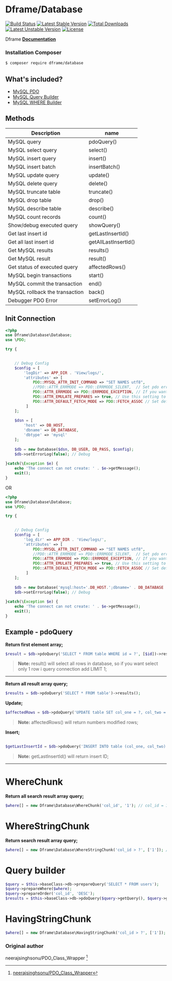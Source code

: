 # Dframe/Database

[![Build Status](https://travis-ci.org/dframe/database.svg?branch=master)](https://travis-ci.org/dframe/database) [![Latest Stable Version](https://poser.pugx.org/dframe/database/v/stable)](https://packagist.org/packages/dframe/database) [![Total Downloads](https://poser.pugx.org/dframe/database/downloads)](https://packagist.org/packages/dframe/database) [![Latest Unstable Version](https://poser.pugx.org/dframe/dframe/v/unstable)](https://packagist.org/packages/dframe/database) [![License](https://poser.pugx.org/dframe/dframe/license)](https://packagist.org/packages/dframe/dframe)

Dframe **[Documentation](https://dframeframework.com/en/page/index)**

### Installation Composer

```sh
$ composer require dframe/database
```


## What's included?
 * [MySQL PDO](https://dframeframework.com/en/docs/database/master/configuration) 
 * [MySQL Query Builder](https://dframeframework.com/en/docs/database/master/query-builder) 
 * [MySQL WHERE Builder](https://dframeframework.com/en/docs/database/master/chunks)
 
Methods
-------------
Description | name
-------- | ---
MySQL query                         |        pdoQuery()
MySQL select query                  |        select()
MySQL insert query                  |        insert()
MySQL insert batch                  |        insertBatch()
MySQL update query                  |        update()
MySQL delete query                  |        delete()
MySQL truncate table                |        truncate()
MySQL drop table                    |        drop()
MySQL describe table                |        describe()
MySQL count records                 |        count()
Show/debug executed query           |        showQuery()
Get last insert id                  |        getLastInsertId()
Get all last insert id              |        getAllLastInsertId()
Get MySQL results                   |        results()
Get MySQL result                    |        result()
Get status of executed query        |        affectedRows()
MySQL begin transactions            |        start()
MySQL commit the transaction        |        end()
MySQL rollback the transaction      |        back()
Debugger PDO Error                  |        setErrorLog()


Init Connection
-------------
```php
<?php 
use Dframe\Database\Database;
use \PDO;

try {

    
    // Debug Config 
    $config = [
        'logDir' => APP_DIR . 'View/logs/',
        'attributes' => [
            PDO::MYSQL_ATTR_INIT_COMMAND => "SET NAMES utf8", 
            //PDO::ATTR_ERRMODE => PDO::ERRMODE_SILENT,  // Set pdo error mode silent
            PDO::ATTR_ERRMODE => PDO::ERRMODE_EXCEPTION, // If you want to Show Class exceptions on Screen, Uncomment below code 
            PDO::ATTR_EMULATE_PREPARES => true, // Use this setting to force PDO to either always emulate prepared statements (if TRUE), or to try to use native prepared statements (if FALSE). 
            PDO::ATTR_DEFAULT_FETCH_MODE => PDO::FETCH_ASSOC // Set default pdo fetch mode as fetch assoc
         ]
    ];
    
    $dsn = [
        'host' => DB_HOST,
        'dbname' => DB_DATABASE,
        'dbtype' => 'mysql'
    ];
        
    $db = new Database($dsn, DB_USER, DB_PASS, $config);
    $db->setErrorLog(false); // Debug
    
}catch(\Exception $e) {
    echo 'The connect can not create: ' . $e->getMessage(); 
    exit();
}

```

OR

```php
<?php 
use Dframe\Database\Database;
use \PDO;

try {

    
    // Debug Config 
    $config = [
        'log_dir' => APP_DIR . 'View/logs/',
        'attributes' => [
            PDO::MYSQL_ATTR_INIT_COMMAND => "SET NAMES utf8", 
            //PDO::ATTR_ERRMODE => PDO::ERRMODE_SILENT,  // Set pdo error mode silent
            PDO::ATTR_ERRMODE => PDO::ERRMODE_EXCEPTION, // If you want to Show Class exceptions on Screen, Uncomment below code 
            PDO::ATTR_EMULATE_PREPARES => true, // Use this setting to force PDO to either always emulate prepared statements (if TRUE), or to try to use native prepared statements (if FALSE). 
            PDO::ATTR_DEFAULT_FETCH_MODE => PDO::FETCH_ASSOC // Set default pdo fetch mode as fetch assoc
         ]
    ];
    
    $db = new Database('mysql:host='.DB_HOST.';dbname=' . DB_DATABASE . ';port=3306', DB_USER, DB_PASS, $config);
    $db->setErrorLog(false); // Debug
    
}catch(\Exception $e) {
    echo 'The connect can not create: ' . $e->getMessage(); 
    exit();
}

```


Example - pdoQuery
-------------------
**Return first element array;**
```php
$result = $db->pdoQuery('SELECT * FROM table WHERE id = ?', [$id])->result();

```
> **Note:** result() will select all rows in database, so if you want select only 1 row i query connection add LIMIT 1;


----------

**Return all result array query;**
```php
$results = $db->pdoQuery('SELECT * FROM table')->results();
```

**Update;**
```php
$affectedRows = $db->pdoQuery('UPDATE table SET col_one = ?, col_two = ?', [$col_one, $col_two])->affectedRows();
```
> **Note:** affectedRows() will return numbers modified rows;


**Insert;**
```php
 
$getLastInsertId = $db->pdoQuery('INSERT INTO table (col_one, col_two) VALUES (?,?)', [$col_one, $col_two])->getLastInsertId();
```
> **Note:** getLastInsertId() will return insert ID;
> 

----------

WhereChunk
===================

**Return all search result array query;**
```php
$where[] = new Dframe\Database\WhereChunk('col_id', '1'); // col_id = 1
```
WhereStringChunk
===================

**Return search result array query;**
```php
$where[] = new Dframe\Database\WhereStringChunk('col_id > ?', ['1']); // col_id > 1
```

Query builder
===================
```php
$query = $this->baseClass->db->prepareQuery('SELECT * FROM users');
$query->prepareWhere($where);
$query->prepareOrder('col_id', 'DESC');
$results = $this->baseClass->db->pdoQuery($query->getQuery(), $query->getParams())->results();
```

HavingStringChunk
===================
```php
$where[] = new Dframe\Database\HavingStringChunk('col_id > ?', ['1']); // col_id > 1
```

### Original author

neerajsinghsonu/PDO_Class_Wrapper [^neerajsinghsonu/PDO_Class_Wrapper]

  [^neerajsinghsonu/PDO_Class_Wrapper]: [neerajsinghsonu/PDO_Class_Wrapper](https://github.com/neerajsinghsonu/PDO_Class_Wrapper)
